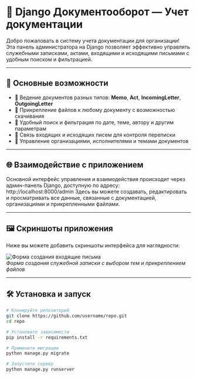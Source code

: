 # 📁 Django Документооборот — Учет документации

Добро пожаловать в систему учета документации для организации!  
Эта панель администратора на Django позволяет эффективно управлять служебными записками, актами, входящими и исходящими письмами с удобным поиском и фильтрацией.

---

## 🚀 Основные возможности

- 📄 Ведение документов разных типов: **Memo**, **Act**, **IncomingLetter**, **OutgoingLetter**  
- 📂 Прикрепление файлов к любому документу с возможностью скачивания  
- 🔎 Удобный поиск и фильтрация по дате, теме, автору и другим параметрам  
- 🔗 Связь входящих и исходящих писем для контроля переписки  
- 👥 Управление организациями, исполнителями и темами документов

---

## 🌐 Взаимодействие с приложением

Основной интерфейс управления и взаимодействия происходит через админ-панель Django, доступную по адресу:  
http://localhost:8000/admin
Здесь вы можете создавать, редактировать и просматривать все данные, связанные с документацией, организациями и прикрепленными файлами.

---

## 🖼 Скриншоты приложения

Ниже вы можете добавить скриншоты интерфейса для наглядности:



![Форма создания входящие письма](<img width="1920" height="934" alt="image" src="https://github.com/user-attachments/assets/fc4cf60d-6d0c-43b2-a1c7-4661fbb85218" />
)  
*Форма создания служебной записки с выбором тем и прикреплением файлов*

---

## 🛠 Установка и запуск

```bash
# Клонируйте репозиторий
git clone https://github.com/username/repo.git
cd repo

# Установите зависимости
pip install -r requirements.txt

# Примените миграции
python manage.py migrate

# Запустите сервер
python manage.py runserver
